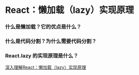<!--
 * @Descripttion: 
 * @version: 
 * @Author: shenjia
 * @Date: 2021-08-13 15:45:35
 * @LastEditors: shenjia
 * @LastEditTime: 2021-08-13 17:17:47
-->
# React：懒加载（lazy）实现原理

### 什么是懒加载？它的优点是什么？ 

### 什么是代码分割？为什么需要代码分割？

### React.lazy 的实现原理是什么？


[深入理解React：懒加载（lazy）实现原理](https://juejin.cn/post/6844904191853494280#comment)